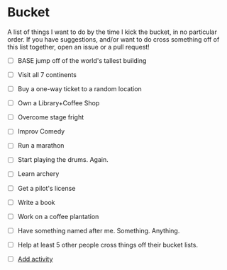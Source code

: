 Bucket
======

A list of things I want to do by the time I kick the bucket, in no particular order. If you have suggestions, and/or want to do cross something off of this list together, open an issue or a pull request!


- [ ] BASE jump off of the world's tallest building
- [ ] Visit all 7 continents
- [ ] Buy a one-way ticket to a random location
- [ ] Own a Library+Coffee Shop
- [ ] Overcome stage fright
- [ ] Improv Comedy
- [ ] Run a marathon
- [ ] Start playing the drums. Again.
- [ ] Learn archery
- [ ] Get a pilot's license
- [ ] Write a book
- [ ] Work on a coffee plantation
- [ ] Have something named after me. Something. Anything.
- [ ] Help at least 5 other people cross things off their bucket lists.

- [ ] [Add activity](https://github.com/achalv/bucket/issues/new/ "Add activity")
